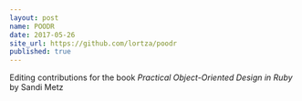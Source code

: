 ```yaml
---
layout: post
name: POODR
date: 2017-05-26
site_url: https://github.com/lortza/poodr
published: true
---
```

Editing contributions for the book <em>Practical Object-Oriented Design in Ruby</em> by Sandi Metz
